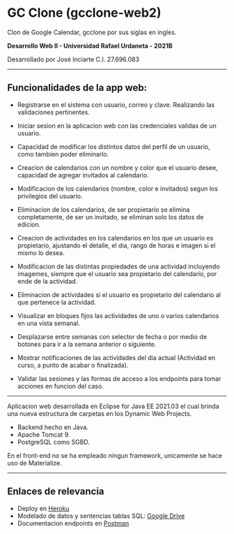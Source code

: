 # GC Clone (gcclone-web2)
Clon de Google Calendar, gcclone por sus siglas en ingles.

**Desarrollo Web II - Universidad Rafael Urdaneta - 2021B**

Desarrollado por José Inciarte C.I. 27.696.083

---

## Funcionalidades de la app web:

- Registrarse en el sistema con usuario, correo y clave. Realizando las validaciones pertinentes.
- Iniciar sesion en la aplicacion web con las credenciales validas de un usuario.
- Capacidad de modificar los distintos datos del perfil de un usuario, como tambien poder eliminarlo.
- Creacion de calendarios con un nombre y color que el usuario desee, capacidad de agregar invitados al calendario.
- Modificacion de los calendarios (nombre, color e invitados) segun los privilegios del usuario.
- Eliminacion de los calendarios, de ser propietario se elimina completamente, de ser un invitado, se eliminan solo los datos de edicion.
- Creacion de actividades en los calendarios en los que un usuario es propietario, ajustando el detalle, el dia, rango de horas e imagen si el mismo lo desea.
- Modificacion de las distintas propiedades de una actividad incluyendo imagemes, siempre que el usuario sea propietario del calendario, por ende de la actividad.
- Eliminacion de actividades si el usuario es propietario del calendario al que pertenece la actividad.

- Visualizar en bloques fijos las actividades de uno o varios calendarios en una vista semanal.
- Desplazarse entre semanas con selector de fecha o por medio de botones para ir a la semana anterior o siguiente.
- Mostrar notificaciones de las actividades del dia actual (Actividad en curso, a punto de acabar o finalizada).
- Validar las sesiones y las formas de acceso a los endpoints para tomar acciones en funcion del caso.

---

Aplicacion web desarrollada en Eclipse for Java EE 2021.03 el cual brinda una nueva estructura de carpetas en los Dynamic Web Projects.
- Backend hecho en Java.
- Apache Tomcat 9.
- PostgreSQL como SGBD.

En el front-end no se ha empleado ningun framework, unicamente se hace uso de Materialize.

---

## Enlaces de relevancia

- Deploy en [Heroku](https://gcclone-web2.herokuapp.com/) 
- Modelado de datos y sentencias tablas SQL: [Google Drive](https://drive.google.com/drive/folders/1KKhFWBM6SrZoEOYCtR66UtIyKoP5HywZ?usp=sharing)
- Documentacion endpoints en [Postman](https://documenter.getpostman.com/view/15909681/TzY1ic6Z)
